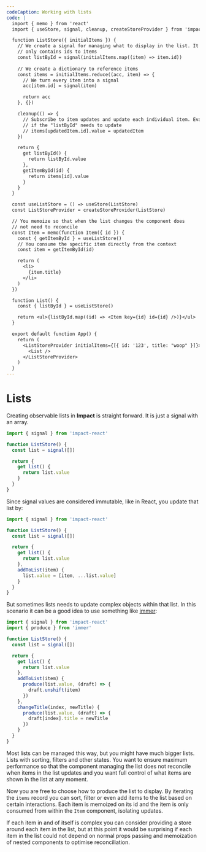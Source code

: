 ```yaml
---
codeCaption: Working with lists
code: |
  import { memo } from 'react'
  import { useStore, signal, cleanup, createStoreProvider } from 'impact-react'

  function ListStore({ initialItems }) {
    // We create a signal for managing what to display in the list. It
    // only contains ids to items
    const listById = signal(initialItems.map((item) => item.id))
    
    // We create a dictionary to reference items
    const items = initialItems.reduce((acc, item) => {
      // We turn every item into a signal
      acc[item.id] = signal(item)

      return acc
    }, {})

    cleanup(() => {
      // Subscribe to item updates and update each individual item. Evaluate
      // if the "listById" needs to update
      // items[updatedItem.id].value = updatedItem
    })

    return {
      get listById() {
        return listById.value
      },
      getItemById(id) {
        return items[id].value
      }
    }
  }

  const useListStore = () => useStore(ListStore)
  const ListStoreProvider = createStoreProvider(ListStore)

  // You memoize so that when the list changes the component does
  // not need to reconcile
  const Item = memo(function Item({ id }) {
    const { getItemById } = useListStore()
    // You consume the specific item directly from the context
    const item = getItemById(id)

    return (
      <li>
        {item.title}
      </li>
    )
  })

  function List() {
    const { listById } = useListStore()

    return <ul>{listById.map((id) => <Item key={id} id={id} />)}</ul>
  }

  export default function App() {
    return (
      <ListStoreProvider initialItems={[{ id: '123', title: "woop" }]}>
        <List />
      </ListStoreProvider>
    )
  }
---
```


# Lists

Creating observable lists in **Impact** is straight forward. It is just a signal with an array.

```ts
import { signal } from 'impact-react'

function ListStore() {
  const list = signal([])

  return {
    get list() {
      return list.value
    }
  }
}
```

Since signal values are considered immutable, like in React, you update that list by:

```ts
import { signal } from 'impact-react'

function ListStore() {
  const list = signal([])

  return {
    get list() {
      return list.value
    },
    addToList(item) {
      list.value = [item, ...list.value]
    }
  }
}
```

But sometimes lists needs to update complex objects within that list. In this scenario it can be a good idea to use something like [immer](https://immerjs.github.io/immer/):


```ts
import { signal } from 'impact-react'
import { produce } from 'immer'

function ListStore() {
  const list = signal([])

  return {
    get list() {
      return list.value
    },
    addToList(item) {
      produce(list.value, (draft) => {
        draft.unshift(item)
      })
    },
    changeTitle(index, newTitle) {
      produce(list.value, (draft) => {
        draft[index].title = newTitle
      })
    }
  }
}
```

Most lists can be managed this way, but you might have much bigger lists. Lists with sorting, filters and other states. You want to ensure maximum performance so that the component managing the list does not reconcile when items in the list updates and you want full control of what items are shown in the list at any moment.

<ClientOnly>
 <Playground />
</ClientOnly>

Now you are free to choose how to produce the list to display. By iterating the `items` record you can sort, filter or even add items to the list based on certain interactions. Each item is memoized on its id and the item is only consumed from within the `Item` component, isolating updates.

If each item in and of itself is complex you can consider providing a store around each item in the list, but at this point it would be surprising if each item in the list could not depend on normal props passing and memoization of nested components to optimise reconciliation.
